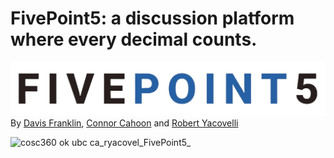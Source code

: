 # FivePoint5: a discussion platform where every decimal counts.

![5.5 LOGO](/img/FivePoint5-white.png)
By [Davis Franklin](https://github.com/Davis245), [Connor Cahoon](https://github.com/cmcahoon01) and [Robert Yacovelli](https://github.com/robertyac)

![cosc360 ok ubc ca_ryacovel_FivePoint5_](https://github.com/robertyac/FivePoint5/assets/112982183/fd7e9f39-b9da-42cc-8275-bfac84770e5c)
